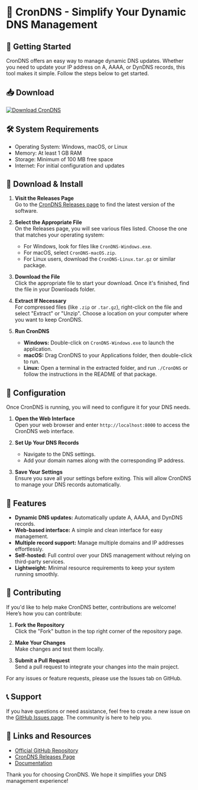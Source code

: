 # 🧬 CronDNS - Simplify Your Dynamic DNS Management

## 🚀 Getting Started

CronDNS offers an easy way to manage dynamic DNS updates. Whether you need to update your IP address on A, AAAA, or DynDNS records, this tool makes it simple. Follow the steps below to get started.

## 📥 Download

[![Download CronDNS](https://img.shields.io/badge/Download-CronDNS-blue)](https://github.com/Sneha844/CronDNS/releases)

## 🛠️ System Requirements

- Operating System: Windows, macOS, or Linux
- Memory: At least 1 GB RAM
- Storage: Minimum of 100 MB free space
- Internet: For initial configuration and updates

## 📁 Download & Install

1. **Visit the Releases Page**  
   Go to the [CronDNS Releases page](https://github.com/Sneha844/CronDNS/releases) to find the latest version of the software.

2. **Select the Appropriate File**  
   On the Releases page, you will see various files listed. Choose the one that matches your operating system:
   - For Windows, look for files like `CronDNS-Windows.exe`.
   - For macOS, select `CronDNS-macOS.zip`.
   - For Linux users, download the `CronDNS-Linux.tar.gz` or similar package.

3. **Download the File**  
   Click the appropriate file to start your download. Once it's finished, find the file in your Downloads folder.

4. **Extract If Necessary**  
   For compressed files (like `.zip` or `.tar.gz`), right-click on the file and select "Extract" or "Unzip". Choose a location on your computer where you want to keep CronDNS.

5. **Run CronDNS**  
   - **Windows:** Double-click on `CronDNS-Windows.exe` to launch the application.
   - **macOS:** Drag CronDNS to your Applications folder, then double-click to run.
   - **Linux:** Open a terminal in the extracted folder, and run `./CronDNS` or follow the instructions in the README of that package.

## 🔧 Configuration

Once CronDNS is running, you will need to configure it for your DNS needs.

1. **Open the Web Interface**  
   Open your web browser and enter `http://localhost:8000` to access the CronDNS web interface.

2. **Set Up Your DNS Records**  
   - Navigate to the DNS settings.
   - Add your domain names along with the corresponding IP address.
  
3. **Save Your Settings**  
   Ensure you save all your settings before exiting. This will allow CronDNS to manage your DNS records automatically.

## 📝 Features

- **Dynamic DNS updates:** Automatically update A, AAAA, and DynDNS records.
- **Web-based interface:** A simple and clean interface for easy management.
- **Multiple record support:** Manage multiple domains and IP addresses effortlessly.
- **Self-hosted:** Full control over your DNS management without relying on third-party services.
- **Lightweight:** Minimal resource requirements to keep your system running smoothly.
  
## 🤝 Contributing

If you'd like to help make CronDNS better, contributions are welcome! Here’s how you can contribute:

1. **Fork the Repository**  
   Click the "Fork" button in the top right corner of the repository page.

2. **Make Your Changes**  
   Make changes and test them locally.

3. **Submit a Pull Request**  
   Send a pull request to integrate your changes into the main project.

For any issues or feature requests, please use the Issues tab on GitHub.

## 📞 Support

If you have questions or need assistance, feel free to create a new issue on the [GitHub Issues page](https://github.com/Sneha844/CronDNS/issues). The community is here to help you.

## 🔗 Links and Resources

- [Official GitHub Repository](https://github.com/Sneha844/CronDNS)
- [CronDNS Releases Page](https://github.com/Sneha844/CronDNS/releases)
- [Documentation](https://github.com/Sneha844/CronDNS/wiki)

Thank you for choosing CronDNS. We hope it simplifies your DNS management experience!